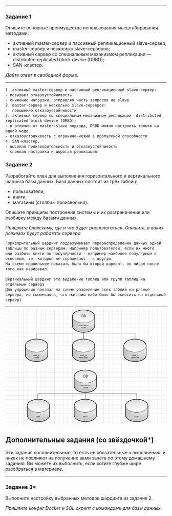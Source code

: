 
---

### Задание 1

Опишите основные преимущества использования масштабирования методами:

- активный master-сервер и пассивный репликационный slave-сервер; 
- master-сервер и несколько slave-серверов;
- активный сервер со специальным механизмом репликации — distributed replicated block device (DRBD);
- SAN-кластер.

*Дайте ответ в свободной форме.*

---
```text
1. активный master-сервер и пассивный репликационный slave-сервер:
- повышает отказоустойчивость
- снижение нагрузки, отправляя часть запросов на slave
2. master-сервер и несколько slave-серверов:
-  повышение отказоустойчивости
3. активный сервер со специальным механизмом репликации  distributed replicated block device (DRBD):
- в отличии от master-slave подхода, DRBD можно настроить только на одной ноде.
- отказоустоичивость с ограничениеями в пропускной способности
4. SAN-кластер.
- высокая производительность и отказоустойчивость
- сложная настройка и дорогая реализация 
```

### Задание 2


Разработайте план для выполнения горизонтального и вертикального шаринга базы данных. База данных состоит из трёх таблиц: 

- пользователи, 
- книги, 
- магазины (столбцы произвольно). 

Опишите принципы построения системы и их разграничение или разбивку между базами данных.

*Пришлите блоксхему, где и что будет располагаться. Опишите, в каких режимах будут работать сервера.* 

```text
Горизорнтальный шардинг подразумевает перераспределение данных одной таблицы по разным серверам. Например пользователей, если их много
или разбить книги по популярности - например наиболее популярные в основной, те, которые не спрашивают - в другую.
На схеме правильнее показать было бы второй вариант, но писал после того как нарисовал.

Вертикальный шардинг это выделение таблиц или групп таблиц на отдельные сервера
Для упрощения показал на схеме разделение всех таблий на разные сервера, но сомневаюсь, что магазиы набо было бы выносить на отдельный сервер) 
```
![schema](https://github.com/AgvidoDev/sdb-homeworks/blob/main/12-07-01.jpg)

## Дополнительные задания (со звёздочкой*)
Эти задания дополнительные, то есть не обязательные к выполнению, и никак не повлияют на получение вами зачёта по этому домашнему заданию. Вы можете их выполнить, если хотите глубже шире разобраться в материале.

---
### Задание 3*

Выполните настройку выбранных методов шардинга из задания 2.

*Пришлите конфиг Docker и SQL скрипт с командами для базы данных*.
